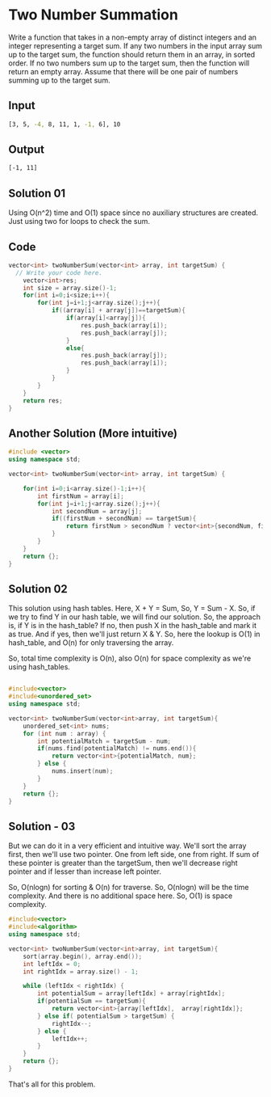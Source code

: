 # Two Number Summation

Write a function that takes in a non-empty array of distinct integers and an integer representing a target sum. If any two numbers in the input array sum up to the target sum, the function should return them in an array, in sorted order. If no two numbers sum up to the target sum, then the function will return an empty array. Assume that there will be one pair of numbers summing up to the target sum.

## Input

```sh
[3, 5, -4, 8, 11, 1, -1, 6], 10
```

## Output

```sh
[-1, 11]
```

## Solution 01

Using O(n^2) time and O(1) space since no auxiliary structures are created.
Just using two for loops to check the sum.

## Code

```cpp
vector<int> twoNumberSum(vector<int> array, int targetSum) {
  // Write your code here.
	vector<int>res;
	int size = array.size()-1;
	for(int i=0;i<size;i++){
		for(int j=i+1;j<array.size();j++){
			if((array[i] + array[j])==targetSum){
				if(array[i]<array[j]){
					res.push_back(array[i]);
					res.push_back(array[j]);
				}
				else{
					res.push_back(array[j]);
					res.push_back(array[i]);
				}
			}
		}
	}
	return res;
}
```

## Another Solution (More intuitive)

```cpp
#include <vector>
using namespace std;

vector<int> twoNumberSum(vector<int> array, int targetSum) {

	for(int i=0;i<array.size()-1;i++){
		int firstNum = array[i];
		for(int j=i+1;j<array.size();j++){
			int secondNum = array[j];
			if((firstNum + secondNum) == targetSum){
				return firstNum > secondNum ? vector<int>{secondNum, firstNum} : vector<int>{firstNum, secondNum};
			}
		}
	}
	return {};
}
```

## Solution 02

This solution using hash tables. Here, X + Y = Sum, So, Y = Sum - X.
So, if we try to find Y in our hash table, we will find our solution. So, the approach is, if Y is in the hash_table? If no, then push X in the hash_table
and mark it as true. And if yes, then we'll just return X & Y. So, here the lookup is O(1) in hash_table, and O(n) for only traversing the array.

So, total time complexity is O(n), also O(n) for space complexity as we're using hash_tables.

```cpp

#include<vector>
#include<unordered_set>
using namespace std;

vector<int> twoNumberSum(vector<int>array, int targetSum){
	unordered_set<int> nums;
	for (int num : array) {
		int potentialMatch = targetSum - num;
		if(nums.find(potentialMatch) != nums.end()){
			return vector<int>{potentialMatch, num};
		} else {
			nums.insert(num);
		}
	}
	return {};
}
```

## Solution - 03

But we can do it in a very efficient and intuitive way. We'll sort the array first, then we'll use two pointer.
One from left side, one from right. If sum of these pointer is greater than the targetSum, then we'll decrease right pointer and
if lesser than increase left pointer.

So, O(nlogn) for sorting & O(n) for traverse. So, O(nlogn) will be the time complexity. And there is no additional space here. So, O(1) is
space complexity.

```cpp
#include<vector>
#include<algorithm>
using namespace std;

vector<int> twoNumberSum(vector<int>array, int targetSum){
	sort(array.begin(), array.end());
	int leftIdx = 0;
	int rightIdx = array.size() - 1;

	while (leftIdx < rightIdx) {
		int potentialSum = array[leftIdx] + array[rightIdx];
		if(potentialSum == targetSum){
			return vector<int>{array[leftIdx],  array[rightIdx]};
		} else if( potentialSum > targetSum) {
			rightIdx--;
		} else {
			leftIdx++;
		}
	}
	return {};
}
```

That's all for this problem.
